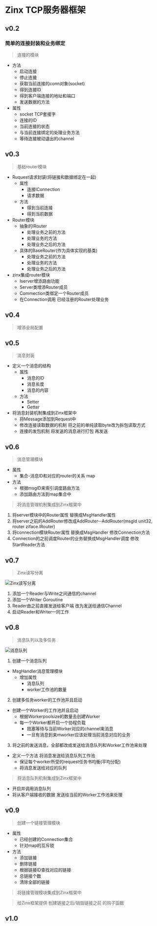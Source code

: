 # Zinx TCP服务器框架

## v0.2
### 简单的连接封装和业务绑定
> 连接的模块
- 方法
    - 启动连接
    - 停止连接
    - 获取当前连接的conn对象(socket)
    - 得到连接ID
    - 得到客户端连接的地址和端口
    - 发送数据的方法
- 属性
    - socket TCP套接字
    - 连接的ID
    - 当前连接的状态
    - 与当前连接绑定的处理业务方法
    - 等待连接被动退出的channel

## v0.3

> 基础router模块

- Ruquest请求封装(将链接和数据绑定在一起)
    - 属性
        - 连接IConnection
        - 请求数据
    - 方法
        - 得到当前连接
        - 得到当前数据
- Router模块
    - 抽象的IRouter
        -  处理业务之前的方法
        -  处理业务的方法
        -  处理业务之后的方法
    - 具体的BaseRouter(作为具体实现的基类)
        -  处理业务之前的方法
        -  处理业务的方法
        -  处理业务之后的方法
- zinx集成router模块
    - Iserver增添路由功能
    - Server类增添Router成员
    - Commection类绑定一个Router成员
    - 在Connection调用 已经注册的Router处理业务

## v0.4
> 增添全局配置

## v0.5

> 消息封装

- 定义一个消息的结构
    - 属性
        - 消息的ID
        - 消息长度
        - 消息的内容
    - 方法
        - Setter
        - Getter
- 将消息封装机制集成到Zinx框架中    
    - 将Message添加到Request中
    - 修改连接读取数据的机制 将之前的单纯读取byte改为拆包读取方式
    - 连接的发包机制 将发送的消息进行打包 再发送

## v0.6

> 消息管理模块

- 属性
    - 集合-消息ID和对应的router的关系 map
- 方法
    - 根据msgID来索引调度路由方法
    - 添加路由方法到map集合中
> 将消息管理机制集成到Zinx框架中
1. 将server模块中的Router属性 替换成MsgHandler属性
2. 将server之前的AddRouter修改成AddRouter--AddRouter(msgId unit32, router ziface.IRouter)
3. 将connection模块Router属性 替换成MsgHandler 修改Connection方法
4. Connection的之前调度Router的业务替换成MsgHandler调度 修改StartReader方法

## v0.7
> Zinx读写分离

![Zinx读写分离](https://img.kancloud.cn/80/28/8028019d6bfce107ebc1bf5a15fd8940_1024x768.jpeg)

1. 添加一个Reader与Write之间通信的channel
2. 添加一个Writer Goroutine
3. Reader由之前直接发送给客户端 改为发送给通信Channel
4. 启动Reader和Writer一同工作


## v0.8
> 消息队列以及多任务

![消息队列](https://img.kancloud.cn/70/6c/706cb06abebcb8c1b7dd22c23d79cf48_1024x768.jpeg)

1. 创建一个消息队列
- MsgHandler消息管理模块
    - 增加属性
        - 消息队列
        - worker工作池的数量
2. 创建多任务worker的工作池并且启动
- 创建一个Worker的工作池并且启动
    - 根据Workerpoolsize的数量去创建Worker
    - 每一个Worker都开启一个协程负载
        - 阻塞等待与当前Worker对应的channel来消息
        - 一旦有消息到来mworker应该处理当前消息对应的业务
3. 将之前的发送消息，全部都改成发送给消息队列和Worker工作池来处理
- 定义一个方法 将消息发送给消息队列工作池
    - 保证每个worker所受的request任务书均衡(平均分配) 
    - 将消息发送给对应的队列 

> 将消息队列机制集成到Zinx框架中
- 开启并调用消息队列
- 将从客户端接收的数据 发送给当前的Worker工作池来处理

## v0.9
> 创建一个链接管理模块 
- 属性
    - 已经创建的Connection集合
    - 针对map的互斥锁
- 方法
    - 添加链接
    - 删除链接
    - 根据链接ID查找对应的链接
    - 总链接个数
    - 清除全部的链接
> 将链接管理模块集成到Zinx框架中

> 给Zinx框架提供 创建链接之后/销毁链接之前 的钩子函数

>

## v1.0

